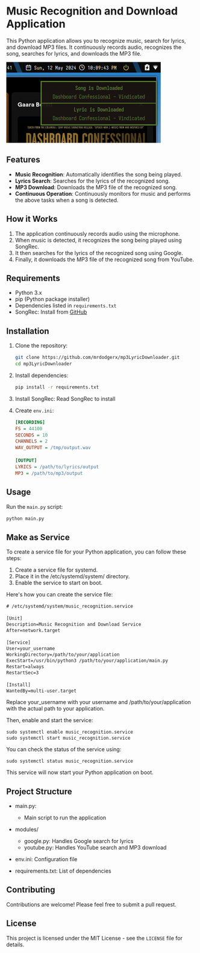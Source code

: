 # Music Recognition and Download Application

This Python application allows you to recognize music, search for lyrics, and download MP3 files. It continuously records audio, recognizes the song, searches for lyrics, and downloads the MP3 file.

![Music Recognition](image.png)

## Features
- **Music Recognition**: Automatically identifies the song being played.
- **Lyrics Search**: Searches for the lyrics of the recognized song.
- **MP3 Download**: Downloads the MP3 file of the recognized song.
- **Continuous Operation**: Continuously monitors for music and performs the above tasks when a song is detected.

## How it Works
1. The application continuously records audio using the microphone.
2. When music is detected, it recognizes the song being played using SongRec.
3. It then searches for the lyrics of the recognized song using Google.
4. Finally, it downloads the MP3 file of the recognized song from YouTube.

## Requirements

- Python 3.x
- pip (Python package installer)
- Dependencies listed in `requirements.txt`
- SongRec: Install from [GitHub](https://github.com/marin-m/SongRec)

## Installation

1. Clone the repository:

    ```bash
    git clone https://github.com/mrdodgerx/mp3LyricDownloader.git
    cd mp3LyricDownloader
    ```

2. Install dependencies:

    ```bash
    pip install -r requirements.txt
    ```

3. Install SongRec: 
   Read SongRec to install

4. Create `env.ini`:

    ```ini
    [RECORDING]
    FS = 44100
    SECONDS = 10
    CHANNELS = 2
    WAV_OUTPUT = /tmp/output.wav

    [OUTPUT]
    LYRICS = /path/to/lyrics/output
    MP3 = /path/to/mp3/output
    ```

## Usage

Run the `main.py` script:

```bash
python main.py
```

## Make as Service
To create a service file for your Python application, you can follow these steps:
1. Create a service file for systemd.
2. Place it in the /etc/systemd/system/ directory.
3. Enable the service to start on boot.

Here's how you can create the service file:
```
# /etc/systemd/system/music_recognition.service

[Unit]
Description=Music Recognition and Download Service
After=network.target

[Service]
User=your_username
WorkingDirectory=/path/to/your/application
ExecStart=/usr/bin/python3 /path/to/your/application/main.py
Restart=always
RestartSec=3

[Install]
WantedBy=multi-user.target
```
Replace your_username with your username and /path/to/your/application with the actual path to your application.

Then, enable and start the service:
```
sudo systemctl enable music_recognition.service
sudo systemctl start music_recognition.service
```

You can check the status of the service using:

```
sudo systemctl status music_recognition.service
```
This service will now start your Python application on boot.

## Project Structure
- main.py: 
    - Main script to run the application
- modules/
    - google.py: Handles Google search for lyrics
    - youtube.py: Handles YouTube search and MP3 download

- env.ini: Configuration file
- requirements.txt: List of dependencies
## Contributing
Contributions are welcome! Please feel free to submit a pull request.

## License
This project is licensed under the MIT License - see the `LICENSE` file for details.
